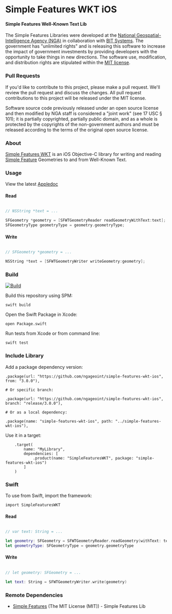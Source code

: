 # Simple Features WKT iOS

#### Simple Features Well-Known Text Lib ####

The Simple Features Libraries were developed at the [National Geospatial-Intelligence Agency (NGA)](http://www.nga.mil/) in collaboration with [BIT Systems](https://www.caci.com/bit-systems/). The government has "unlimited rights" and is releasing this software to increase the impact of government investments by providing developers with the opportunity to take things in new directions. The software use, modification, and distribution rights are stipulated within the [MIT license](http://choosealicense.com/licenses/mit/).

### Pull Requests ###
If you'd like to contribute to this project, please make a pull request. We'll review the pull request and discuss the changes. All pull request contributions to this project will be released under the MIT license.

Software source code previously released under an open source license and then modified by NGA staff is considered a "joint work" (see 17 USC § 101); it is partially copyrighted, partially public domain, and as a whole is protected by the copyrights of the non-government authors and must be released according to the terms of the original open source license.

### About ###

[Simple Features WKT](http://ngageoint.github.io/simple-features-wkt-ios/) is an iOS Objective-C library for writing and reading [Simple Feature](https://github.com/ngageoint/simple-features-ios) Geometries to and from Well-Known Text.

### Usage ###

View the latest [Appledoc](http://ngageoint.github.io/simple-features-wkt-ios/docs/api/)

#### Read ####

```objectivec

// NSString *text = ...

SFGeometry *geometry = [SFWTGeometryReader readGeometryWithText:text];
SFGeometryType geometryType = geometry.geometryType;

```

#### Write ####

```objectivec

// SFGeometry *geometry = ...

NSString *text = [SFWTGeometryWriter writeGeometry:geometry];

```

### Build ###

[![Build](https://github.com/ngageoint/simple-features-wkt-ios/actions/workflows/build.yml/badge.svg)](https://github.com/ngageoint/simple-features-wkt-ios/actions/workflows/build.yml)

Build this repository using SPM:

    swift build

Open the Swift Package in Xcode:

    open Package.swift

Run tests from Xcode or from command line:

    swift test

### Include Library ###

Add a package dependency version:

    .package(url: "https://github.com/ngageoint/simple-features-wkt-ios", from: "3.0.0"),

    # Or specific branch:

    .package(url: "https://github.com/ngageoint/simple-features-wkt-ios", branch: "release/3.0.0"),
    
    # Or as a local dependency:        

    .package(name: "simple-features-wkt-ios", path: "../simple-features-wkt-ios"),

Use it in a target:

        .target(
            name: "MyLibrary",
            dependencies: [
                .product(name: "SimpleFeaturesWKT", package: "simple-features-wkt-ios")
            ]
        )

### Swift ###

To use from Swift, import the framework:

    import SimpleFeaturesWKT

#### Read ####

```swift

// var text: String = ...

let geometry: SFGeometry = SFWTGeometryReader.readGeometry(withText: text)
let geometryType: SFGeometryType = geometry.geometryType

```

#### Write ####

```swift

// let geometry: SFGeometry = ...

let text: String = SFWTGeometryWriter.write(geometry)

```

### Remote Dependencies ###

* [Simple Features](https://github.com/ngageoint/simple-features-ios) (The MIT License (MIT)) - Simple Features Lib
